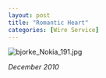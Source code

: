 ```yaml
---
layout: post
title: "Romantic Heart"
categories: [Wire Service]
---
```

<img alt="bjorke_Nokia_191.jpg" src="http://www.botzilla.com/blog/archives/pix2010/bjorke_Nokia_191.jpg" class="img-responsive" border="0" />

<i>December 2010</i>

<!--more-->

